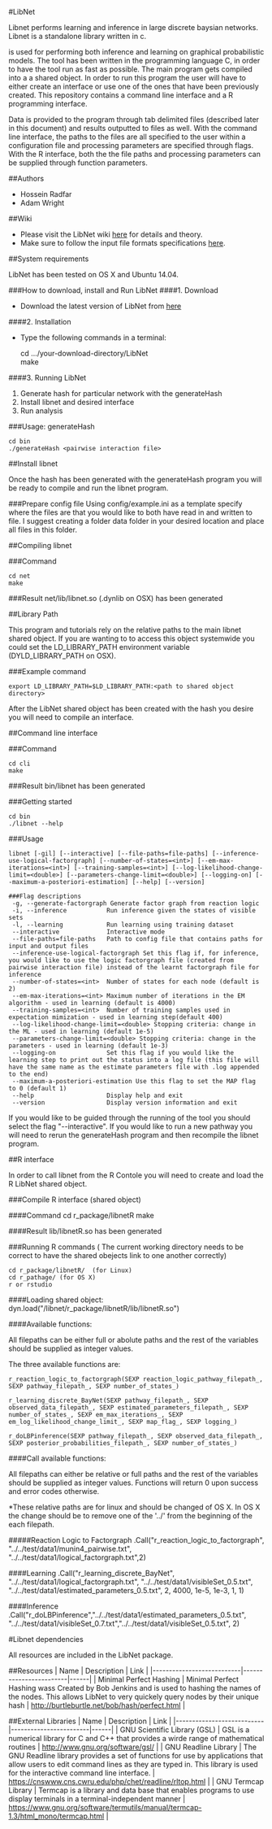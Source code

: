 #LibNet

Libnet performs learning and inference in large discrete baysian networks. Libnet is a standalone library written in c. 

is used for performing both inference and learning on graphical probabilistic models. The tool has been written in the programming language C, in order to have the tool run as fast as possible. The main program gets compiled into a a shared object. In order to run this program the user will have to either create an interface or use one of the ones that have been previously created. This repository contains a command line interface and a R programming interface. 

Data is provided to the program through tab delimited files (described later in this document) and results outputted to files as well. With the command line interface, the paths to the files are all specified to the user within a configuration file and processing parameters are specified through flags. With the R interface, both the the file paths and processing parameters can be supplied through function parameters. 

##Authors

   - Hossein Radfar 
   - Adam Wright 

##Wiki
   - Please visit the LibNet wiki [here](https://github.com/OICR/LibNet/wiki) for details and theory. 
   - Make sure to follow the input file formats specifications [here](https://github.com/OICR/LibNet/wiki/File-Formats).  

##System requirements

LibNet has been tested on OS X and Ubuntu 14.04.

###How to download, install and Run LibNet
####1. Download

   - Download the latest version of LibNet from [here](https://github.com/OICR/LibNet/zipball/master) 

####2. Installation

   - Type the following commands in a terminal:
   
        cd .../your-download-directory/LibNet  
	make  

####3. Running LibNet

1. Generate hash for particular network with the  generateHash
2. Install libnet and desired interface  
3. Run analysis

###Usage: generateHash

	cd bin  
	./generateHash <pairwise interaction file>  

##Install libnet

Once the hash has been generated with the generateHash program you will be ready to compile and run the libnet program. 

###Prepare config file
Using config/example.ini as a template specify where the files are that you would like to both have read in and written to file. I suggest creating a folder data folder in your desired location and place all files in this folder. 

##Compiling libnet

###Command

	cd net  
	make  

###Result
	net/lib/libnet.so (.dynlib on OSX) has been generated
	
##Library Path

This program and tutorials rely on the relative paths to the main libnet shared object. If you are wanting to to access this object systemwide you could set the LD_LIBRARY_PATH environment variable (DYLD_LIBRARY_PATH on OSX).

###Example command

	export LD_LIBRARY_PATH=$LD_LIBRARY_PATH:<path to shared object directory>

After the LibNet shared object has been created with the hash you desire you will need to compile an interface. 

##Command line interface

###Command

	cd cli  
	make  
	
###Result
	bin/libnet has been generated

###Getting started

	cd bin  
	./libnet --help  
	
	
###Usage

```
libnet [-gil] [--interactive] [--file-paths=file-paths] [--inference-use-logical-factorgraph] [--number-of-states=<int>] [--em-max-iterations=<int>] [--training-samples=<int>] [--log-likelihood-change-limit=<double>] [--parameters-change-limit=<double>] [--logging-on] [--maximum-a-posteriori-estimation] [--help] [--version] 

###Flag descriptions  
 -g, --generate-factorgraph Generate factor graph from reaction logic
 -i, --inference           Run inference given the states of visible sets
 -l, --learning            Run learning using training dataset
 --interactive             Interactive mode
 --file-paths=file-paths   Path to config file that contains paths for input and output files
 --inference-use-logical-factorgraph Set this flag if, for inference, you would like to use the logic factorgraph file (created from pairwise interaction file) instead of the learnt factorgraph file for inference
 --number-of-states=<int>  Number of states for each node (default is 2)
 --em-max-iterations=<int> Maximum number of iterations in the EM algorithm - used in learning (default is 4000)
 --training-samples=<int>  Number of training samples used in expectation mimization - used in learning step(default 400)
 --log-likelihood-change-limit=<double> Stopping criteria: change in the ML - used in learning (default 1e-5)
 --parameters-change-limit=<double> Stopping criteria: change in the parameters - used in learning (default 1e-3)
 --logging-on              Set this flag if you would like the learning step to print out the status into a log file (this file will have the same name as the estimate parameters file with .log appended to the end)
 --maximum-a-posteriori-estimation Use this flag to set the MAP flag to 0 (default 1)
 --help                    Display help and exit
 --version                 Display version information and exit
```

If you would like to be guided through the running of the tool you should select the flag "--interactive".
If you would like to run a new pathway you will need to rerun the generateHash program and then recompile the libnet program.

##R interface

In order to call libnet from the R Contole you will need to create and load the R LibNet shared object. 

###Compile R interface (shared object)

####Command
	cd r_package/libnetR
	make

####Result
	lib/libnetR.so has been generated

###Running R commands ( The current working directory needs to be correct to have the shared obejects link to one another correctly)

	cd r_package/libnetR/  (for Linux)
	cd r_pathage/ (for OS X)
	r or rstudio

####Loading shared object:
	dyn.load("<path to repo>/libnet/r_package/libnetR/lib/libnetR.so")

		
####Available functions:

All filepaths can be either full or abolute paths and the rest of the variables should be supplied as integer values. 

The three available functions are:

	r_reaction_logic_to_factorgraph(SEXP reaction_logic_pathway_filepath_, SEXP pathway_filepath_, SEXP number_of_states_) 
	
	r_learning_discrete_BayNet(SEXP pathway_filepath_, SEXP observed_data_filepath_, SEXP estimated_parameters_filepath_, SEXP number_of_states_, SEXP em_max_iterations_, SEXP em_log_likelihood_change_limit_, SEXP map_flag_, SEXP logging_) 
	
	r_doLBPinference(SEXP pathway_filepath_, SEXP observed_data_filepath_, SEXP posterior_probabilities_filepath_, SEXP number_of_states_) 
	
####Call available functions:

All filepaths can either be relative or full paths and the rest of the variables should be supplied as integer values. Functions will return 0 upon success and error codes otherwise. 

*These relative paths are for linux and should be changed of OS X. In OS X the change should be to remove one of the '../' from the beginning of the each filepath. 

#####Reaction Logic to Factorgraph
	.Call("r_reaction_logic_to_factorgraph", "../../test/data1/munin4_pairwise.txt", "../../test/data1/logical_factorgraph.txt",2)
	
####Learning
	.Call("r_learning_discrete_BayNet", "../../test/data1/logical_factorgraph.txt", "../../test/data1/visibleSet_0.5.txt", "../../test/data1/estimated_parameters_0.5.txt", 2, 4000, 1e-5, 1e-3, 1, 1)
		
####Inference
	.Call("r_doLBPinference","../../test/data1/estimated_parameters_0.5.txt", "../../test/data1/visibleSet_0.7.txt","../../test/data1/visibleSet_0.5.txt", 2)
	
	
#Libnet dependencies

All resources are included in the LibNet package. 

##Resources
| Name                      |  Description | Link |
|---------------------------|------------------------|------|
|  Minimal Perfect Hashing   | Minimal Perfect Hashing wass Created by Bob Jenkins and is used to hashing the names of the nodes. This allows LibNet to very quickely query nodes by their unique hash  |  http://burtleburtle.net/bob/hash/perfect.html    |

##External Libraries
| Name                      |  Description | Link |
|---------------------------|------------------------|------|
| GNU Scientific Library (GSL) | GSL is a numerical library for C and C++ that provides a wirde range of mathematical routines | http://www.gnu.org/software/gsl/ |
| GNU Readline Library | The GNU Readline library provides a set of functions for use by applications that allow users to edit command lines as they are typed in. This library is used for the interactive command line interface. | https://cnswww.cns.cwru.edu/php/chet/readline/rltop.html |
| GNU Termcap Library | Termcap is a library and data base that enables programs to use display terminals in a terminal-independent manner | https://www.gnu.org/software/termutils/manual/termcap-1.3/html_mono/termcap.html |

